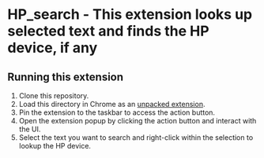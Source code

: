 # HP_search - This extension looks up selected text and finds the HP device, if any

## Running this extension

1. Clone this repository.
2. Load this directory in Chrome as an [unpacked extension](https://developer.chrome.com/docs/extensions/mv3/getstarted/development-basics/#load-unpacked).
3. Pin the extension to the taskbar to access the action button.
4. Open the extension popup by clicking the action button and interact with the UI.
5. Select the text you want to search and right-click within the selection to lookup the HP device.
